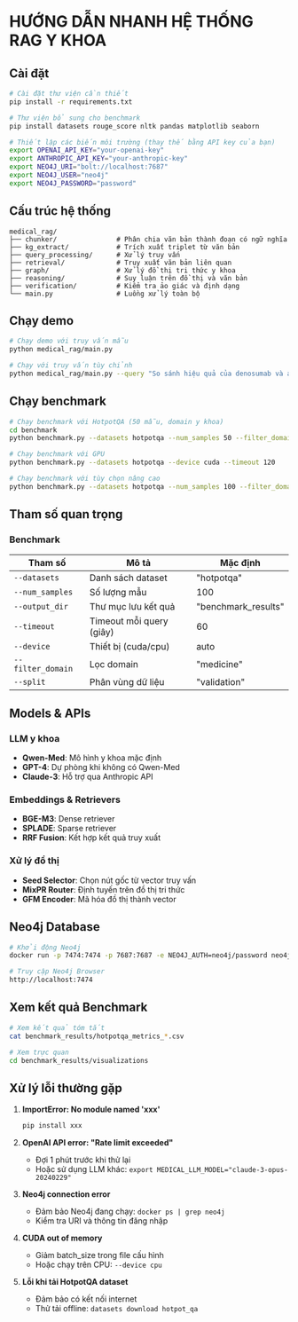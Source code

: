 # HƯỚNG DẪN NHANH HỆ THỐNG RAG Y KHOA

## Cài đặt

```bash
# Cài đặt thư viện cần thiết
pip install -r requirements.txt

# Thư viện bổ sung cho benchmark
pip install datasets rouge_score nltk pandas matplotlib seaborn

# Thiết lập các biến môi trường (thay thế bằng API key của bạn)
export OPENAI_API_KEY="your-openai-key"
export ANTHROPIC_API_KEY="your-anthropic-key"
export NEO4J_URI="bolt://localhost:7687"
export NEO4J_USER="neo4j"
export NEO4J_PASSWORD="password"
```

## Cấu trúc hệ thống

```
medical_rag/
├── chunker/               # Phân chia văn bản thành đoạn có ngữ nghĩa
├── kg_extract/            # Trích xuất triplet từ văn bản
├── query_processing/      # Xử lý truy vấn
├── retrieval/             # Truy xuất văn bản liên quan
├── graph/                 # Xử lý đồ thị tri thức y khoa
├── reasoning/             # Suy luận trên đồ thị và văn bản
├── verification/          # Kiểm tra ảo giác và định dạng
└── main.py                # Luồng xử lý toàn bộ
```

## Chạy demo

```bash
# Chạy demo với truy vấn mẫu
python medical_rag/main.py

# Chạy với truy vấn tùy chỉnh 
python medical_rag/main.py --query "So sánh hiệu quả của denosumab và alendronate trong điều trị loãng xương"
```

## Chạy benchmark

```bash
# Chạy benchmark với HotpotQA (50 mẫu, domain y khoa)
cd benchmark
python benchmark.py --datasets hotpotqa --num_samples 50 --filter_domain medicine

# Chạy benchmark với GPU
python benchmark.py --datasets hotpotqa --device cuda --timeout 120

# Chạy benchmark với tùy chọn nâng cao
python benchmark.py --datasets hotpotqa --num_samples 100 --filter_domain medicine,science --split validation --output_dir custom_results
```

## Tham số quan trọng

### Benchmark

| Tham số | Mô tả | Mặc định |
|---------|-------|----------|
| `--datasets` | Danh sách dataset | "hotpotqa" |
| `--num_samples` | Số lượng mẫu | 100 |
| `--output_dir` | Thư mục lưu kết quả | "benchmark_results" |
| `--timeout` | Timeout mỗi query (giây) | 60 |
| `--device` | Thiết bị (cuda/cpu) | auto |
| `--filter_domain` | Lọc domain | "medicine" |
| `--split` | Phân vùng dữ liệu | "validation" |

## Models & APIs

### LLM y khoa

- **Qwen-Med**: Mô hình y khoa mặc định
- **GPT-4**: Dự phòng khi không có Qwen-Med
- **Claude-3**: Hỗ trợ qua Anthropic API

### Embeddings & Retrievers

- **BGE-M3**: Dense retriever
- **SPLADE**: Sparse retriever
- **RRF Fusion**: Kết hợp kết quả truy xuất

### Xử lý đồ thị

- **Seed Selector**: Chọn nút gốc từ vector truy vấn
- **MixPR Router**: Định tuyến trên đồ thị tri thức
- **GFM Encoder**: Mã hóa đồ thị thành vector

## Neo4j Database

```bash
# Khởi động Neo4j 
docker run -p 7474:7474 -p 7687:7687 -e NEO4J_AUTH=neo4j/password neo4j:latest

# Truy cập Neo4j Browser
http://localhost:7474
```

## Xem kết quả Benchmark

```bash
# Xem kết quả tóm tắt
cat benchmark_results/hotpotqa_metrics_*.csv

# Xem trực quan
cd benchmark_results/visualizations
```

## Xử lý lỗi thường gặp

1. **ImportError: No module named 'xxx'**
   ```bash
   pip install xxx
   ```

2. **OpenAI API error: "Rate limit exceeded"**
   - Đợi 1 phút trước khi thử lại
   - Hoặc sử dụng LLM khác: `export MEDICAL_LLM_MODEL="claude-3-opus-20240229"`

3. **Neo4j connection error**
   - Đảm bảo Neo4j đang chạy: `docker ps | grep neo4j`
   - Kiểm tra URI và thông tin đăng nhập

4. **CUDA out of memory**
   - Giảm batch_size trong file cấu hình
   - Hoặc chạy trên CPU: `--device cpu`

5. **Lỗi khi tải HotpotQA dataset**
   - Đảm bảo có kết nối internet
   - Thử tải offline: `datasets download hotpot_qa` 